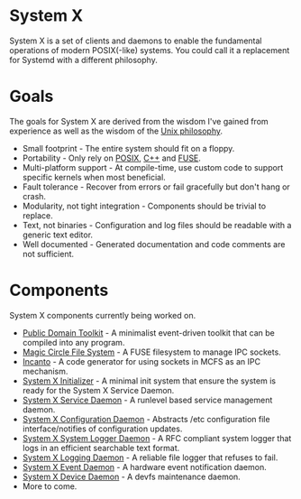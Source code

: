 # System X
System X is a set of clients and daemons to enable the fundamental operations of modern POSIX(-like) systems.  You could call it a replacement for Systemd with a different philosophy.

# Goals
The goals for System X are derived from the wisdom I've gained from experience as well as the wisdom of the [Unix philosophy](https://en.wikipedia.org/wiki/Unix_philosophy).

* Small footprint - The entire system should fit on a floppy.
* Portability - Only rely on [POSIX](https://en.wikipedia.org/wiki/POSIX), [C++](https://en.wikipedia.org/wiki/C%2B%2B_Standard_Library) and [FUSE](https://en.wikipedia.org/wiki/Filesystem_in_Userspace).
* Multi-platform support - At compile-time, use custom code to support specific kernels when most beneficial.
* Fault tolerance - Recover from errors or fail gracefully but don't hang or crash.
* Modularity, not tight integration - Components should be trivial to replace.
* Text, not binaries - Configuration and log files should be readable with a generic text editor.
* Well documented - Generated documentation and code comments are not sufficient.

# Components
System X components currently being worked on.
* [Public Domain Toolkit](https://github.com/GravisZro/pdtk) - A minimalist event-driven toolkit that can be compiled into any program.
* [Magic Circle File System](https://github.com/GravisZro/mcfs) - A FUSE filesystem to manage IPC sockets.
* [Incanto](https://github.com/GravisZro/incanto) - A code generator for using sockets in MCFS as an IPC mechanism.
* [System X Initializer](https://github.com/GravisZro/sxinit) - A minimal init system that ensure the system is ready for the System X Service Daemon.
* [System X Service Daemon](https://github.com/GravisZro/sxserviced) - A runlevel based service management daemon.
* [System X Configuration Daemon](https://github.com/GravisZro/sxconfigd) - Abstracts /etc configuration file interface/notifies of configuration updates.
* [System X System Logger Daemon](https://github.com/GravisZro/sxsyslogd) - A RFC compliant system logger that logs in an efficient searchable text format.
* [System X Logging Daemon](https://github.com/GravisZro/sxlogd) - A reliable file logger that refuses to fail.
* [System X Event Daemon](https://github.com/GravisZro/sxeventd) - A hardware event notification daemon.
* [System X Device Daemon](https://github.com/GravisZro/sxdevd) - A devfs maintenance daemon.
* More to come.
